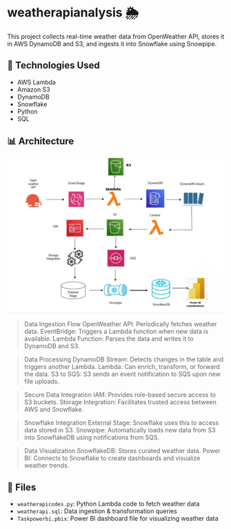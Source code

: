 # weatherapianalysis 🌦️

This project collects real-time weather data from OpenWeather API, stores it in AWS DynamoDB and S3, and ingests it into Snowflake using Snowpipe.

## 🔧 Technologies Used
- AWS Lambda
- Amazon S3
- DynamoDB
- Snowflake
- Python
- SQL

## 📊 Architecture

![Architecture Diagram](archweatherapi.jpeg)

> Data Ingestion Flow
OpenWeather API: Periodically fetches weather data.
EventBridge: Triggers a Lambda function when new data is available.
Lambda Function: Parses the data and writes it to DynamoDB and S3.

> Data Processing
DynamoDB Stream: Detects changes in the table and triggers another Lambda.
Lambda: Can enrich, transform, or forward the data.
S3 to SQS: S3 sends an event notification to SQS upon new file uploads.

> Secure Data Integration
IAM: Provides role-based secure access to S3 buckets.
Storage Integration: Facilitates trusted access between AWS and Snowflake.

> Snowflake Integration
External Stage: Snowflake uses this to access data stored in S3.
Snowpipe: Automatically loads new data from S3 into SnowflakeDB using notifications from SQS.

> Data Visualization
SnowflakeDB: Stores curated weather data.
Power BI: Connects to Snowflake to create dashboards and visualize weather trends.


## 📁 Files
- `weatherapicodes.py`: Python Lambda code to fetch weather data
- `weatherapi.sql`: Data ingestion & transformation queries
- `Taskpowerbi.pbix`: Power BI dashboard file for visualizing weather data
